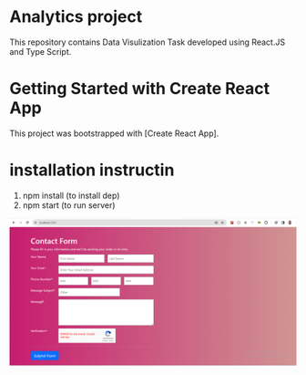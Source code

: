 # Analytics project
This repository contains Data Visulization Task developed using React.JS and Type Script.

# Getting Started with Create React App

This project was bootstrapped with [Create React App].

# installation instructin
1) npm install (to install dep)
2) npm start (to run server)


![ScreenShot](public/imgs/form.png?raw=true "Employee Data title")


